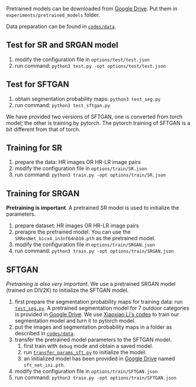 Pretrained models can be downloaded from [Google Drive](https://drive.google.com/drive/folders/1WR2X4_gwiQ9REb5fHfNnBfXOdeuDS8BA?usp=sharing). Put them in `experiments/pretrained_models` folder.

Data preparation can be found in [`codes/data`](https://github.com/xinntao/BasicSR/tree/master/codes/data).

## Test for SR and SRGAN model
1. modify the configuration file in `options/test/test.json`
1. run command: `python3 test.py -opt options/test/test.json`

## Test for SFTGAN
1. obtain segmentation probability maps: `python3 test_seg.py`
1. run command: `python3 test_sftgan.py`

We have provided two versions of SFTGAN, one is converted from torch model; the other is training by pytorch. The pytorch training of SFTGAN is a bit different from that of torch.

## Training for SR
1. prepare the data: HR images OR HR-LR image pairs
1. modify the configuration file in `options/train/SR.json`
1. run command: `python3 train.py -opt options/train/SR.json`

## Training for SRGAN
**Pretraining is important**. A pretrained SR model is used to initialize the parameters.

1. prepare dataset: HR images OR HR-LR image pairs
1. prerapre the pretrained model. You can use the `SRResNet_bicx4_in3nf64nb16.pth` as the pretrained model. 
1. modify the configuration file in `options/train/SRGAN.json`
1. run command: `python3 train.py -opt options/train/SRGAN.json`

## SFTGAN 
*Pretraining is also very important*. We use a pretrained SRGAN model (trained on DIV2K) to initialize the SFTGAN model.

1. first prepare the segmentation probability maps for training data: run [`test_seg.py`](https://github.com/xinntao/BasicSR/blob/master/codes/test_seg.py). A pretrained segmentation model for 7 outdoor categories is provided in [Google Drive](https://drive.google.com/drive/folders/1WR2X4_gwiQ9REb5fHfNnBfXOdeuDS8BA?usp=sharing). We use [Xiaoxiao Li's codes](https://github.com/lxx1991/caffe_mpi) to train our segmentation model and turn it to pytorch model.
1. put the images and segmentation probability maps in a folder as described in [`codes/data`](https://github.com/xinntao/BasicSR/tree/master/codes/data).
1. transfer the pretrained model parameters to the SFTGAN model. 
    1. first train with `debug` mode and obtain a saved model.
    1. run [`transfer_params_sft.py`](https://github.com/xinntao/BasicSR/blob/master/codes/scripts/transfer_params_sft.py) to initialize the model.
    1. an initialized model has been provided in [Google Drive](https://drive.google.com/drive/folders/1WR2X4_gwiQ9REb5fHfNnBfXOdeuDS8BA?usp=sharing) named `sft_net_ini.pth`.
1. modify the configuration file in `options/train/SFTGAN.json`
1. run command: `python3 train.py -opt options/train/SFTGAN.json`
